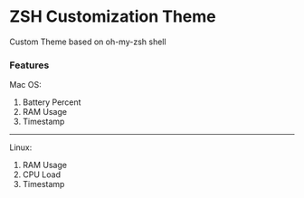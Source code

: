 # ZSH Customization Theme
Custom Theme based on oh-my-zsh shell

### Features
Mac OS:

1. Battery Percent
1. RAM Usage
1. Timestamp

-----------------------
Linux:

1. RAM Usage
2. CPU Load
3. Timestamp